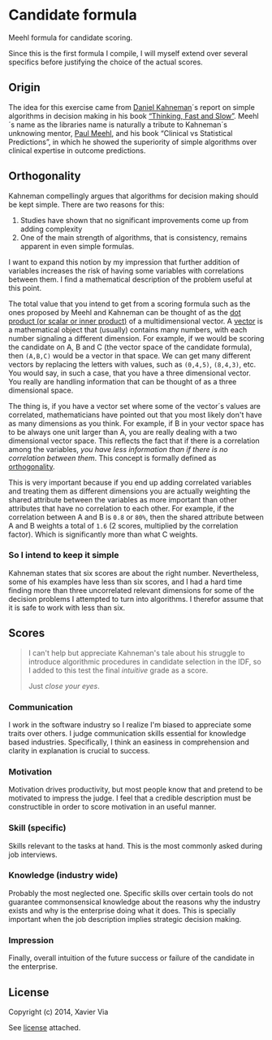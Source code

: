 Candidate formula
=================

Meehl formula for candidate scoring.

Since this is the first formula I compile, I will myself extend over several specifics before justifying the choice of the actual scores.

Origin
------

The idea for this exercise came from [Daniel Kahneman](https://en.wikipedia.org/wiki/Daniel_Kahneman)´s report on simple algorithms in decision making in his book [“Thinking, Fast and Slow”](https://en.wikipedia.org/wiki/Thinking,_Fast_and_Slow). Meehl´s name as the libraries name is naturally a tribute to Kahneman´s unknowing mentor, [Paul Meehl](https://en.wikipedia.org/wiki/Paul_E._Meehl), and his book “Clinical vs Statistical Predictions”, in which he showed the superiority of simple algorithms over clinical expertise in outcome predictions.

Orthogonality
-------------

Kahneman compellingly argues that algorithms for decision making should be kept simple. There are two reasons for this:

1. Studies have shown that no significant improvements come up from adding complexity
2. One of the main strength of algorithms, that is consistency, remains apparent in even simple formulas.

I want to expand this notion by my impression that further addition of variables increases the risk of having some variables with correlations between them. I find a mathematical description of the problem useful at this point.

The total value that you intend to get from a scoring formula such as the ones proposed by Meehl and Kahneman can be thought of as the [dot product (or scalar or inner product)](https://en.wikipedia.org/wiki/Dot_product) of a multidimensional vector. A [vector](https://en.wikipedia.org/wiki/Vector) is a mathematical object that (usually) contains many numbers, with each number signaling a different dimension. For example, if we would be scoring the candidate on A, B and C (the vector space of the candidate formula), then `(A,B,C)` would be a vector in that space. We can get many different vectors by replacing the letters with values, such as `(0,4,5)`, `(8,4,3)`, etc. You would say, in such a case, that you have a three dimensional vector. You really are handling information that can be thought of as a three dimensional space.

The thing is, if you have a vector set where some of the vector´s values are correlated, mathematicians have pointed out that you most likely don't have as many dimensions as you think. For example, if B in your vector space has to be always one unit larger than A, you are really dealing with a two dimensional vector space. This reflects the fact that if there is a correlation among the variables, _you have less information than if there is no correlation between them_. This concept is formally defined as [orthogonality](https://en.wikipedia.org/wiki/Orthogonality).

This is very important because if you end up adding correlated variables and treating them as different dimensions you are actually weighting the shared attribute between the variables as more important than other attributes that have no correlation to each other. For example, if the correlation between A and B is `0.8` or `80%`, then the shared attribute between A and B weights a total of `1.6` (2 scores, multiplied by the correlation factor). Which is significantly more than what C weights.

### So I intend to keep it simple

Kahneman states that six scores are about the right number. Nevertheless, some of his examples have less than six scores, and I had a hard time finding more than three uncorrelated relevant dimensions for some of the decision problems I attempted to turn into algorithms. I therefor assume that it is safe to work with less than six.

Scores
------


> I can't help but appreciate Kahneman's tale about his struggle to introduce algorithmic procedures in candidate selection in the IDF, so I added to this test the final _intuitive_ grade as a score.
>
> Just _close your eyes_.

### Communication

I work in the software industry so I realize I'm biased to appreciate some traits over others. I judge communication skills essential for knowledge based industries. Specifically, I think an easiness in comprehension and clarity in explanation is crucial to success.

### Motivation

Motivation drives productivity, but most people know that and pretend to be motivated to impress the judge. I feel that a credible description must be constructible in order to score motivation in an useful manner.

### Skill (specific)

Skills relevant to the tasks at hand. This is the most commonly asked during job interviews.

### Knowledge (industry wide)

Probably the most neglected one. Specific skills over certain tools do not guarantee commonsensical knowledge about the reasons why the industry exists and why is the enterprise doing what it does. This is specially important when the job description implies strategic decision making.

### Impression

Finally, overall intuition of the future success or failure of the candidate in the enterprise.

License
-------
Copyright (c) 2014, Xavier Via

See [license](LICENSE) attached.
